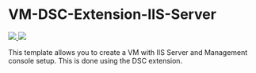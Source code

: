 # VM-DSC-Extension-IIS-Server

<a href="https://portal.azure.com/#create/Microsoft.Template/uri/https%3A%2F%2Fraw.githubusercontent.com%2FAzure%2Fazure-quickstart-templates%2Fmaster%2Fdsc-extension-iis-server-windows-vm%2Fazuredeploy.json" target="_blank">
    <img src="http://azuredeploy.net/deploybutton.png"/>
   </a>
<a href="http://armviz.io/#/?load=https%3A%2F%2Fraw.githubusercontent.com%2FAzure%2Fazure-quickstart-templates%2Fmaster%2Fdsc-extension-iis-server-windows-vm%2Fazuredeploy.json" target="_blank">
    <img src="http://armviz.io/visualizebutton.png"/>
</a>

This template allows you to create a VM with IIS Server and Management console setup. This is done using the DSC extension.
